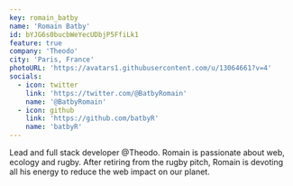 ```yaml
---
key: romain_batby
name: 'Romain Batby'
id: bYJG6s0bucbWeYecUDbjP5FfiLk1
feature: true
company: 'Theodo'
city: 'Paris, France'
photoURL: 'https://avatars1.githubusercontent.com/u/13064661?v=4'
socials:
  - icon: twitter
    link: 'https://twitter.com/@BatbyRomain'
    name: '@BatbyRomain'
  - icon: github
    link: 'https://github.com/batbyR'
    name: 'batbyR'
---
```


Lead and full stack developer @Theodo. Romain is passionate about web, ecology and rugby. After retiring from the rugby pitch, Romain is devoting all his energy to reduce the web impact on our planet.
